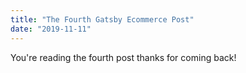 ```yaml
---
title: "The Fourth Gatsby Ecommerce Post"
date: "2019-11-11"
---
```


You're reading the fourth post thanks for coming back!